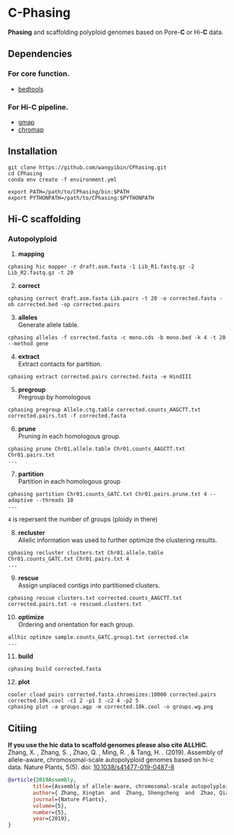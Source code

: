 # **C**-Phasing
**Phasing** and scaffolding polyploid genomes based on Pore-**C** or Hi-**C** data.

## Dependencies
### For core function.
- [bedtools](https://bedtools.readthedocs.io/en/latest/)

### For Hi-C pipeline.
- [gmap](http://research-pub.gene.com/gmap/)
- [chromap](https://github.com/haowenz/chromap)


## Installation
```
git clone https://github.com/wangyibin/CPhasing.git
cd CPhasing
conda env create -f environment.yml

export PATH=/path/to/CPhasing/bin:$PATH
export PYTHONPATH=/path/to/CPhasing:$PYTHONPATH
```

## Hi-C scaffolding
### Autopolyploid
1. **mapping**
```
cphasing hic mapper -r draft.asm.fasta -1 Lib_R1.fastq.gz -2 Lib_R2.fastq.gz -t 20
```
2. **correct**
```
cphasing correct draft.asm.fasta Lib.pairs -t 20 -o corrected.fasta -ob corrected.bed -op corrected.pairs
```

3. **alleles**  
Generate allele table.
```
cphasing alleles -f corrected.fasta -c mono.cds -b mono.bed -k 4 -t 20 --method gene
```
4. **extract**  
Extract contacts for partition.
```
cphasing extract corrected.pairs corrected.fasta -e HindIII
```
5. **pregroup**  
Pregroup by homologous
```
cphasing pregroup Allele.ctg.table corrected.counts_AAGCTT.txt corrected.pairs.txt -f corrected.fasta
```
6. **prune**  
Pruning in each homologous group.
```
cphasing prune Chr01.allele.table Chr01.counts_AAGCTT.txt Chr01.pairs.txt
...
```
7. **partition**  
Partition in each homologous group
```
cphasing partition Chr01.counts_GATC.txt Chr01.pairs.prune.txt 4 --adaptive --threads 10
...
```
`4` is repersent the number of groups (ploidy in there)  

8. **recluster**  
Allelic information was used to further optimize the clustering results.
```
cphasing recluster clusters.txt Chr01.allele.table Chr01.counts_GATC.txt Chr01.pairs.txt 4
...
```
9. **rescue**  
Assign unplaced contigs into partitioned clusters.
```
cphasing rescue clusters.txt corrected.counts_AAGCTT.txt corrected.pairs.txt -o rescued.clusters.txt
```
10. **optimize**  
Ordering and orientation for each group.
```
allhic optimze sample.counts_GATC.group1.txt corrected.clm
...
```
11. **build**  
```
cphasing build corrected.fasta
```
12. **plot**  
```
cooler cload pairs corrected.fasta.chromsizes:10000 corrected.pairs corrected.10k.cool -c1 2 -p1 3 -c2 4 -p2 5
cphasing plot -a groups.agp -m corrected.10k.cool -o groups.wg.png
```

## Citiing  
**If you use the hic data to scaffold genomes please also cite ALLHiC.**  
Zhang, X. ,  Zhang, S. ,  Zhao, Q. ,  Ming, R. , &  Tang, H. . (2019). Assembly of allele-aware, chromosomal-scale autopolyploid genomes based on hi-c data. Nature Plants, 5(5). doi: [10.1038/s41477-019-0487-8](https://doi.org/10.1038/s41477-019-0487-8)

```bibtex
@article{2019Assembly,
        title={Assembly of allele-aware, chromosomal-scale autopolyploid genomes based on Hi-C data},
        author={ Zhang, Xingtan  and  Zhang, Shengcheng  and  Zhao, Qian  and  Ming, Ray  and  Tang, Haibao },
        journal={Nature Plants},
        volume={5},
        number={5},
        year={2019},
}
```